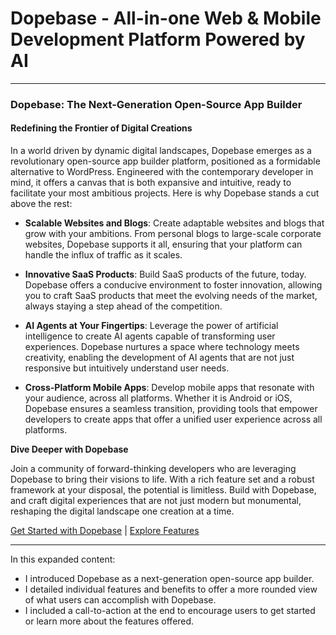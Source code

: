 # Dopebase - All-in-one Web & Mobile Development Platform Powered by AI

---

### **Dopebase: The Next-Generation Open-Source App Builder**

#### **Redefining the Frontier of Digital Creations**

In a world driven by dynamic digital landscapes, Dopebase emerges as a revolutionary open-source app builder platform, positioned as a formidable alternative to WordPress. Engineered with the contemporary developer in mind, it offers a canvas that is both expansive and intuitive, ready to facilitate your most ambitious projects. Here is why Dopebase stands a cut above the rest:

- **Scalable Websites and Blogs**: Create adaptable websites and blogs that grow with your ambitions. From personal blogs to large-scale corporate websites, Dopebase supports it all, ensuring that your platform can handle the influx of traffic as it scales.

- **Innovative SaaS Products**: Build SaaS products of the future, today. Dopebase offers a conducive environment to foster innovation, allowing you to craft SaaS products that meet the evolving needs of the market, always staying a step ahead of the competition.

- **AI Agents at Your Fingertips**: Leverage the power of artificial intelligence to create AI agents capable of transforming user experiences. Dopebase nurtures a space where technology meets creativity, enabling the development of AI agents that are not just responsive but intuitively understand user needs.

- **Cross-Platform Mobile Apps**: Develop mobile apps that resonate with your audience, across all platforms. Whether it is Android or iOS, Dopebase ensures a seamless transition, providing tools that empower developers to create apps that offer a unified user experience across all platforms.

**Dive Deeper with Dopebase**

Join a community of forward-thinking developers who are leveraging Dopebase to bring their visions to life. With a rich feature set and a robust framework at your disposal, the potential is limitless. Build with Dopebase, and craft digital experiences that are not just modern but monumental, reshaping the digital landscape one creation at a time.

[Get Started with Dopebase](https://dopebase.com) | [Explore Features](https://dopebase.com)

---

In this expanded content:

- I introduced Dopebase as a next-generation open-source app builder.
- I detailed individual features and benefits to offer a more rounded view of what users can accomplish with Dopebase.
- I included a call-to-action at the end to encourage users to get started or learn more about the features offered.

